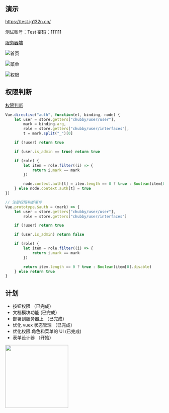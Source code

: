 ## 演示

https://test.ig132n.cn/

测试账号：Test 密码：111111

[服务器端](https://github.com/huzidabanzhang/python-admin "服务器端")

![首页](https://github.com/huzidabanzhang/python-admin/blob/master/static/image/markdown/desktop.png "首页")

![菜单](https://github.com/huzidabanzhang/python-admin/blob/master/static/image/markdown/menu.png "菜单")

![权限](https://github.com/huzidabanzhang/python-admin/blob/master/static/image/markdown/role.png "权限")

## 权限判断

[权限判断](https://github.com/huzidabanzhang/python-admin-pm/tree/master/src/plugin/premission/index.js "权限判断")

```javascript
Vue.directive("auth", function(el, binding, node) {
    let user = store.getters["chubby/user/user"],
        mark = binding.arg,
        role = store.getters["chubby/user/interfaces"],
        t = mark.split("_")[0]

    if (!user) return true

    if (user.is_admin == true) return true

    if (role) {
        let item = role.filter((i) => {
            return i.mark == mark
        })

        node.context.auth[t] = item.length == 0 ? true : Boolean(item[0].disable)
    } else node.context.auth[t] = true
})

// 注册权限判断事件
Vue.prototype.$auth = (mark) => {
    let user = store.getters["chubby/user/user"],
        role = store.getters["chubby/user/interfaces"]

    if (!user) return true

    if (user.is_admin) return false

    if (role) {
        let item = role.filter((i) => {
            return i.mark == mark
        })

        return item.length == 0 ? true : Boolean(item[0].disable)
    } else return true
}
```

## 计划

-   按钮权限 （已完成）
-   文档模块功能 (已完成）
-   部署到服务器上 （已完成）
-   优化 vuex 状态管理 （已完成）
-   优化权限.角色和菜单的 UI (已完成)
-   表单设计器 （开始）

<a href="https://github.com/d2-projects/d2-admin" target="_blank"><img src="https://raw.githubusercontent.com/FairyEver/d2-admin/master/docs/image/d2-admin@2x.png" width="200"></a>
